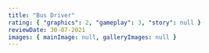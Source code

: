 ```yaml
---
title: "Bus Driver"
rating: { "graphics": 2, "gameplay": 3, "story": null }
reviewDate: 30-07-2021
images: { mainImage: null, galleryImages: null }
---
```

